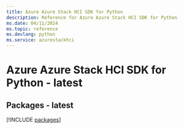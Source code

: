 ```yaml
---
title: Azure Azure Stack HCI SDK for Python
description: Reference for Azure Azure Stack HCI SDK for Python
ms.date: 04/11/2024
ms.topic: reference
ms.devlang: python
ms.service: azurestackhci
---
```

# Azure Azure Stack HCI SDK for Python - latest
## Packages - latest
[!INCLUDE [packages](azure-stack-hci-index.md)]